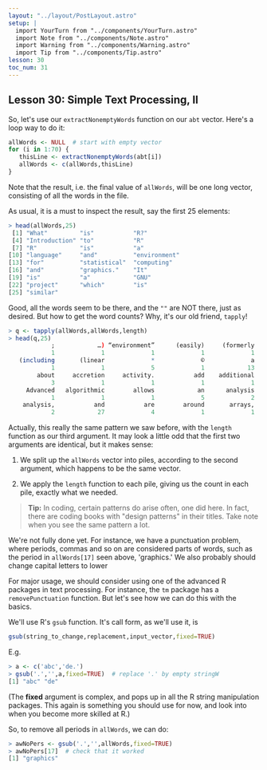 ```yaml
---
layout: "../layout/PostLayout.astro"
setup: | 
  import YourTurn from "../components/YourTurn.astro"
  import Note from "../components/Note.astro"
  import Warning from "../components/Warning.astro"
  import Tip from "../components/Tip.astro"
lesson: 30
toc_num: 31
---
```

 
## <a name="txt1"> </a> Lesson 30:  Simple Text Processing, II

So, let's use our `extractNonemptyWords` function on our `abt` vector.
Here's a loop way to do it:

``` r
allWords <- NULL  # start with empty vector
for (i in 1:70) {
   thisLine <- extractNonemptyWords(abt[i])
   allWords <- c(allWords,thisLine)
}
```

Note that the result, i.e. the final value of `allWords`, will be one
long vector, consisting of all the words in the file.

As usual, it is a must to inspect the result, say the first 25 elements:

``` r
> head(allWords,25)
 [1] "What"         "is"           "R?"          
 [4] "Introduction" "to"           "R"           
 [7] "R"            "is"           "a"           
[10] "language"     "and"          "environment" 
[13] "for"          "statistical"  "computing"   
[16] "and"          "graphics."    "It"          
[19] "is"           "a"            "GNU"         
[22] "project"      "which"        "is"          
[25] "similar"     
```

Good, all the words seem to be there, and the `""` are NOT there, just as
desired.  But how to get the word counts?  Why, it's our old friend,
`tapply`!

``` r
> q <- tapply(allWords,allWords,length)
> head(q,25)
            ;            …) “environment”      (easily)     (formerly 
            1             1             1             1             1 
   (including       (linear             *             ©             a 
            1             1             5             1            13 
        about     accretion     activity.           add    additional 
            3             1             1             1             1 
     Advanced   algorithmic        allows            an      analysis 
            1             1             1             5             2 
    analysis,           and           are        around       arrays, 
            2            27             4             1             1 
```

Actually, this really the same pattern we saw before, with the
`length` function as our third argument.  It may look a little odd
that the first two arguments are identical, but it makes sense:

1.  We split up the `allWords` vector into piles, according to the
    second argument, which happens to be the same vector.

2.  We apply the `length` function to each pile, giving us the count
    in each pile, exactly what we needed.

<Tip>

> **Tip:** In coding, certain patterns do
> arise often, one did here. In fact, there are coding books with "design
> patterns" in their titles.  Take note when you see the same pattern a
> lot.

</Tip>

We're not fully done yet.  For instance, we have a punctuation problem,
where periods, commas and so on are considered parts of words, such as
the period in `allWords[17]` seen above, 'graphics.'  We also probably
should change capital letters to lower  

For major usage, we should consider using one of the advanced R packages
in text processing.  For instance, the `tm` package has a
`removePunctuation` function.  But let's see how we can do this with
the basics.

We'll use R's `gsub` function.  It's call form, as we'll use it, is

``` r
gsub(string_to_change,replacement,input_vector,fixed=TRUE)
```

E.g.

``` r
> a <- c('abc','de.')
> gsub('.','',a,fixed=TRUE)  # replace '.' by empty stringW
[1] "abc" "de" 
```

(The **fixed** argument is complex, and pops up in all the R string
manipulation packages.  This again is something you should use for now,
and look into when you become more skilled at R.)

So, to remove all periods in `allWords`, we can do:

``` r
> awNoPers <- gsub('.','',allWords,fixed=TRUE) 
> awNoPers[17]  # check that it worked
[1] "graphics"
```

<!--
empty strings; empty lines; 'for' loop to get tot number of words;
fancier, Reduce()
-->
